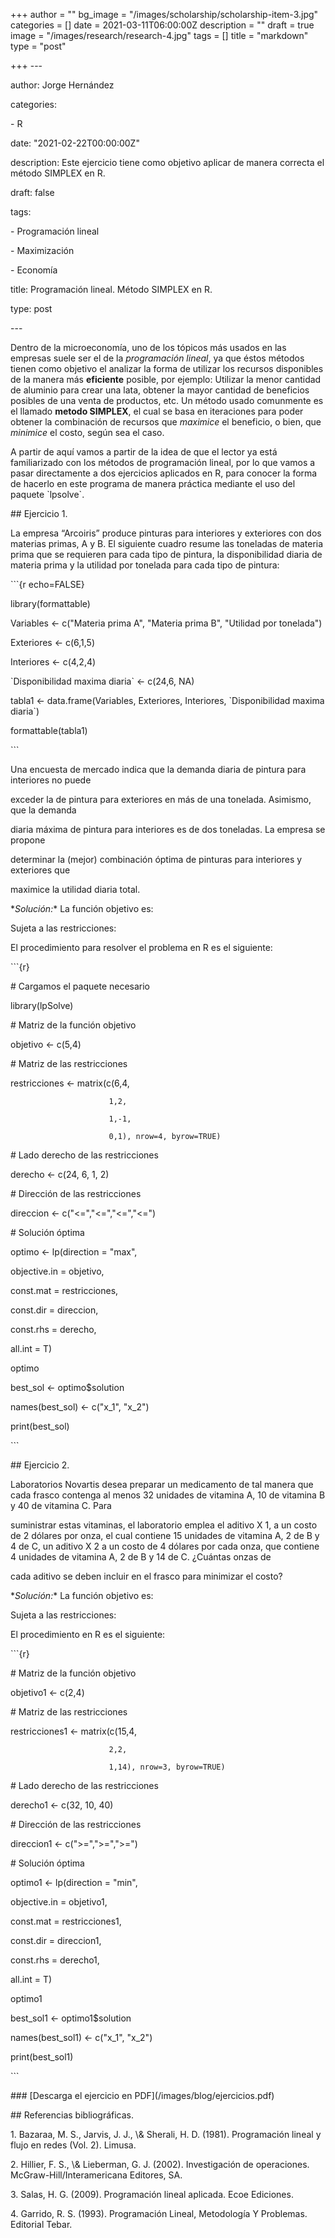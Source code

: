+++
author = ""
bg_image = "/images/scholarship/scholarship-item-3.jpg"
categories = []
date = 2021-03-11T06:00:00Z
description = ""
draft = true
image = "/images/research/research-4.jpg"
tags = []
title = "markdown"
type = "post"

+++
\---

author: Jorge Hernández

categories:

\- R

date: "2021-02-22T00:00:00Z"

description: Este ejercicio tiene como objetivo aplicar de manera correcta el método SIMPLEX en R.

draft: false

tags:

\- Programación lineal

\- Maximización

\- Economía

title: Programación lineal. Método SIMPLEX en R.

type: post

\---

Dentro de la microeconomía, uno de los tópicos más usados en las empresas suele ser el de la *programación lineal*, ya que éstos métodos tienen como objetivo el analizar la forma de utilizar los recursos disponibles de la manera más **eficiente** posible, por ejemplo: Utilizar la menor cantidad de aluminio para crear una lata, obtener la mayor cantidad de beneficios posibles de una venta de productos, etc. Un método usado comunmente es el llamado **metodo SIMPLEX**, el cual se basa en iteraciones para poder obtener la combinación de recursos que *maximice* el beneficio, o bien, que *minimice* el costo, según sea el caso.

A partir de aquí vamos a partir de la idea de que el lector ya está familiarizado con los métodos de programación lineal, por lo que vamos a pasar directamente a dos ejercicios aplicados en R, para conocer la forma de hacerlo en este programa de manera práctica mediante el uso del paquete \`lpsolve\`.

\## Ejercicio 1.

La empresa “Arcoiris” produce pinturas para interiores y exteriores con dos materias primas, A y B. El siguiente cuadro resume las toneladas de materia prima que se requieren para cada tipo de pintura, la disponibilidad diaria de materia prima y la utilidad por tonelada para cada tipo de pintura:

\`\`\`{r echo=FALSE}

library(formattable)

Variables <- c("Materia prima A", "Materia prima B", "Utilidad por tonelada")

Exteriores <- c(6,1,5)

Interiores <- c(4,2,4)

\`Disponibilidad maxima diaria\` <- c(24,6, NA)

tabla1 <- data.frame(Variables, Exteriores, Interiores, \`Disponibilidad maxima diaria\`)

formattable(tabla1)

\`\`\`

Una encuesta de mercado indica que la demanda diaria de pintura para interiores no puede

exceder la de pintura para exteriores en más de una tonelada. Asimismo, que la demanda

diaria máxima de pintura para interiores es de dos toneladas. La empresa se propone

determinar la (mejor) combinación óptima de pinturas para interiores y exteriores que

maximice la utilidad diaria total. 

\**Solución:** La función objetivo es:

Sujeta a las restricciones:

El procedimiento para resolver el problema en R es el siguiente:

\`\`\`{r}

\# Cargamos el paquete necesario

library(lpSolve)

\# Matriz de la función objetivo

objetivo <- c(5,4)

\# Matriz de las restricciones 

restricciones <- matrix(c(6,4,

                          1,2,

                          1,-1,

                          0,1), nrow=4, byrow=TRUE)

\# Lado derecho de las restricciones 

derecho <- c(24, 6, 1, 2)

\# Dirección de las restricciones

direccion <- c("<=","<=","<=","<=")

\# Solución óptima 

optimo <- lp(direction = "max", 

   objective.in = objetivo,

   const.mat = restricciones,

   const.dir = direccion,

   const.rhs = derecho,

   all.int = T)

optimo

best_sol <- optimo$solution

names(best_sol) <- c("x_1", "x_2") 

print(best_sol)

\`\`\`

\## Ejercicio 2.

Laboratorios Novartis desea preparar un medicamento de tal manera que cada frasco contenga al menos 32 unidades de vitamina A, 10 de vitamina B y 40 de vitamina C. Para

suministrar estas vitaminas, el laboratorio emplea el aditivo X 1, a un costo de 2 dólares por onza, el cual contiene 15 unidades de vitamina A, 2 de B y 4 de C, un aditivo X 2 a un costo de 4 dólares por cada onza, que contiene 4 unidades de vitamina A, 2 de B y 14 de C. ¿Cuántas onzas de

cada aditivo se deben incluir en el frasco para minimizar el costo?

\**Solución:** La función objetivo es:

Sujeta a las restricciones:

El procedimiento en R es el siguiente:

\`\`\`{r}

\# Matriz de la función objetivo

objetivo1 <- c(2,4)

\# Matriz de las restricciones 

restricciones1 <- matrix(c(15,4,

                          2,2,

                          1,14), nrow=3, byrow=TRUE)

\# Lado derecho de las restricciones 

derecho1 <- c(32, 10, 40)

\# Dirección de las restricciones

direccion1 <- c(">=",">=",">=")

\# Solución óptima 

optimo1 <- lp(direction = "min", 

   objective.in = objetivo1,

   const.mat = restricciones1,

   const.dir = direccion1,

   const.rhs = derecho1,

   all.int = T)

optimo1

best_sol1 <- optimo1$solution

names(best_sol1) <- c("x_1", "x_2") 

print(best_sol1)

\`\`\`

\### \[Descarga el ejercicio en PDF\](/images/blog/ejercicios.pdf)

\## Referencias bibliográficas.

1\. Bazaraa, M. S., Jarvis, J. J., \\& Sherali, H. D. (1981). Programación lineal y flujo en redes (Vol. 2). Limusa.

2\. Hillier, F. S., \\& Lieberman, G. J. (2002). Investigación de operaciones. McGraw-Hill/Interamericana Editores, SA.

3\. Salas, H. G. (2009). Programación lineal aplicada. Ecoe Ediciones.

4\. Garrido, R. S. (1993). Programación Lineal, Metodología Y Problemas. Editorial Tebar.